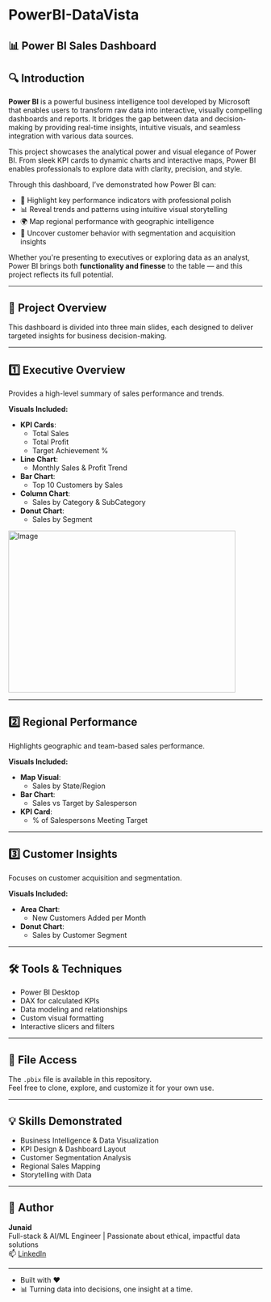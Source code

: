 # PowerBI-DataVista

## 📊 Power BI Sales Dashboard

## 🔍 Introduction

**Power BI** is a powerful business intelligence tool developed by Microsoft that enables users to transform raw data into interactive, visually compelling dashboards and reports. It bridges the gap between data and decision-making by providing real-time insights, intuitive visuals, and seamless integration with various data sources.

This project showcases the analytical power and visual elegance of Power BI. From sleek KPI cards to dynamic charts and interactive maps, Power BI enables professionals to explore data with clarity, precision, and style.

Through this dashboard, I’ve demonstrated how Power BI can:
- 📌 Highlight key performance indicators with professional polish  
- 📊 Reveal trends and patterns using intuitive visual storytelling  
- 🌍 Map regional performance with geographic intelligence  
- 👥 Uncover customer behavior with segmentation and acquisition insights  

Whether you're presenting to executives or exploring data as an analyst, Power BI brings both **functionality and finesse** to the table — and this project reflects its full potential.

---

## 🚀 Project Overview

This dashboard is divided into three main slides, each designed to deliver targeted insights for business decision-making.

---

## 1️⃣ Executive Overview

Provides a high-level summary of sales performance and trends.

**Visuals Included:**
- **KPI Cards**:  
  - Total Sales  
  - Total Profit  
  - Target Achievement %
- **Line Chart**:  
  - Monthly Sales & Profit Trend
- **Bar Chart**:  
  - Top 10 Customers by Sales
- **Column Chart**:  
  - Sales by Category & SubCategory
- **Donut Chart**:  
  - Sales by Segment

<img width="450" height="320" alt="Image" src="https://github.com/user-attachments/assets/50a1c561-1cba-4ede-98fe-3012414989b6" />

---

## 2️⃣ Regional Performance

Highlights geographic and team-based sales performance.

**Visuals Included:**
- **Map Visual**:  
  - Sales by State/Region
- **Bar Chart**:  
  - Sales vs Target by Salesperson
- **KPI Card**:  
  - % of Salespersons Meeting Target

---

## 3️⃣ Customer Insights

Focuses on customer acquisition and segmentation.

**Visuals Included:**
- **Area Chart**:  
  - New Customers Added per Month
- **Donut Chart**:  
  - Sales by Customer Segment

---

## 🛠️ Tools & Techniques

- Power BI Desktop  
- DAX for calculated KPIs  
- Data modeling and relationships  
- Custom visual formatting  
- Interactive slicers and filters

---

## 📁 File Access

The `.pbix` file is available in this repository.  
Feel free to clone, explore, and customize it for your own use.

---

## 💡 Skills Demonstrated

- Business Intelligence & Data Visualization  
- KPI Design & Dashboard Layout  
- Customer Segmentation Analysis  
- Regional Sales Mapping  
- Storytelling with Data

---

## 🙌 Author

**Junaid**  
Full-stack & AI/ML Engineer | Passionate about ethical, impactful data solutions  
📫 [LinkedIn](https://www.linkedin.com/in/junaid-shariff10/)  


---

- Built with ❤
- 📊 Turning data into decisions, one insight at a time.


